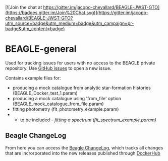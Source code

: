 [![Join the chat at https://gitter.im/jacopo-chevallard/BEAGLE-JWST-GTO](https://badges.gitter.im/Join%20Chat.svg)](https://gitter.im/jacopo-chevallard/BEAGLE-JWST-GTO?utm_source=badge&utm_medium=badge&utm_campaign=pr-badge&utm_content=badge)

# BEAGLE-general

Used for tracking issues for users with no access to the BEAGLE private repository. Use [GitHub issues](https://github.com/jacopo-chevallard/BEAGLE-general/issues) to open a new issue. 


Contains example files for:
* producing a mock catalogue from analytic star-formation histories (BEAGLE_Docker_test_1.param)
* producing a mock catalogue using 'from_file' option (BEAGLE_mock_catalogue_from_file.param)
* fitting photometry (fit_photometry_example.param)
* - to be included - *fitting a spectrum (fit_spectrum_example.param)*

## Beagle ChangeLog

From here you can access the [Beagle ChangeLog](https://beagle.netlify.com/), which tracks all changes that are incrorporated into the new releases published through [DockerHub](https://cloud.docker.com/u/beagletool/repository/docker/beagletool/beagle)  
